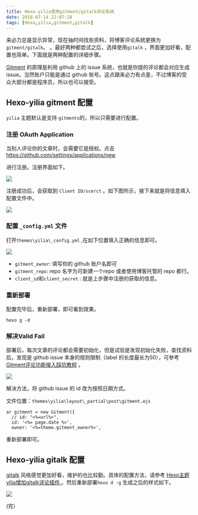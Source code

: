 ```yaml
---
title: Hexo-yilia使用gitment/gitalk评论系统
date: 2018-07-14 22:07:28
tags: [Hexo,yilia,gitment,gitalk]
---
```


来必力总是显示异常，现在抽时间找些资料，将博客评论系统更换为 `gitment/gitalk`。<!-- more --> 。最好两种都尝试之后，选择使用`gitalk` ，界面更加好看，配置也简单。下面就是两种配置的详细步骤。

 [Gitment](https://github.com/imsun/gitment) 的原理是利用 github 上的 issue 系统，也就是你提的评论都会对应生成 issue。当然账户只能是通过 github 账号。这点跟来必力有点差，不过博客的受众大部分都是程序员，所以也可以接受。

##  Hexo-yilia  gitment 配置

`yilia` 主题默认是支持 `gitments`的，所以只需要进行配置。

### 注册 OAuth Application

当别人评论你的文章时，会需要它是授权。点击 https://github.com/settings/applications/new

进行注册。注册界面如下。

![](https://coding.net/u/cloudy-liu/p/BlogPicBed/git/raw/master/OAuthRegister1.png)

注册成功后，会获取到 `Client ID/scerct` 。如下图所示，接下来就是将信息填入配置文件中。

![](https://coding.net/u/cloudy-liu/p/BlogPicBed/git/raw/master/clientID.png)

###  配置 `_config.yml` 文件

打开`themes\yilia\_config.yml` ,在如下位置填入正确的信息即可。

![](https://coding.net/u/cloudy-liu/p/BlogPicBed/git/raw/master/config.png)

* `gitment_owner`: 填写你的 github 账户名即可
* `gitment_repo`: repo 名字为可新建一个repo 或者使用博客托管的 repo 都行。
* `client_id`和`client_secret` : 就是上步骤中注册的获取的信息。

### 重新部署

配置完毕后，重新部署，即可看到效果。

```
hexo g -d 
```

### 解决Valid Fail

部署后，每次文章的评论都会需要初始化，但是试验是发现初始化失败，查找资料后，发现是 github issue 本身的规则限制（label 的长度最长为50），可参考[Gitment评论功能接入踩坑教程](https://www.jianshu.com/p/57afa4844aaa) 。

![](https://coding.net/u/cloudy-liu/p/BlogPicBed/git/raw/master/validfail.png)

解决方法，将 github issue 的 id 改为按照日期方式。

文件位置：`themes\yilia\layout\_partial\post\gitment.ejs`

```
ar gitment = new Gitment({
  // id: "<%=url%>",
  id: '<%= page.date %>',
  owner: '<%=theme.gitment_owner%>',
```

重新部署即可。

## Hexo-yilia gitalk 配置

[gitalk](https://github.com/gitalk/gitalk/) 风格感觉更加好看，维护的也比较勤。具体的配置方法，请参考 [Hexo主题yilia增加gitalk评论插件 ](https://ziven.cc/2018/07/03/Hexo%E4%B8%BB%E9%A2%98yilia%E5%A2%9E%E5%8A%A0gitalk%E8%AF%84%E8%AE%BA%E6%8F%92%E4%BB%B6/) 。然后重新部署`hexo d -g` 生成之后的样式如下。

![](https://coding.net/u/cloudy-liu/p/BlogPicBed/git/raw/master/gitalk_test.png)

(完）